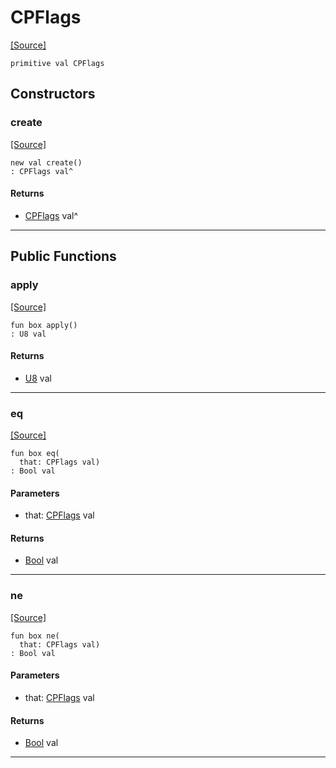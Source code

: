 # CPFlags
<span class="source-link">[[Source]](src/mqtt-primitives/controlBytes.md#L-0-66)</span>
```pony
primitive val CPFlags
```

## Constructors

### create
<span class="source-link">[[Source]](src/mqtt-primitives/controlBytes.md#L-0-66)</span>


```pony
new val create()
: CPFlags val^
```

#### Returns

* [CPFlags](mqtt-primitives-CPFlags.md) val^

---

## Public Functions

### apply
<span class="source-link">[[Source]](src/mqtt-primitives/controlBytes.md#L-0-66)</span>


```pony
fun box apply()
: U8 val
```

#### Returns

* [U8](builtin-U8.md) val

---

### eq
<span class="source-link">[[Source]](src/mqtt-primitives/controlBytes.md#L-0-66)</span>


```pony
fun box eq(
  that: CPFlags val)
: Bool val
```
#### Parameters

*   that: [CPFlags](mqtt-primitives-CPFlags.md) val

#### Returns

* [Bool](builtin-Bool.md) val

---

### ne
<span class="source-link">[[Source]](src/mqtt-primitives/controlBytes.md#L-0-66)</span>


```pony
fun box ne(
  that: CPFlags val)
: Bool val
```
#### Parameters

*   that: [CPFlags](mqtt-primitives-CPFlags.md) val

#### Returns

* [Bool](builtin-Bool.md) val

---

